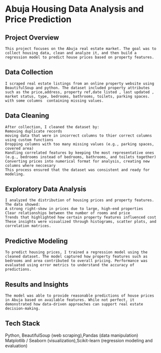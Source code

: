 # Abuja Housing Data Analysis and Price Prediction
## Project Overview

    This project focuses on the Abuja real estate market. The goal was to collect housing data, clean and analyze it, and then build a regression model to predict house prices based on property features.

## Data Collection

    I scraped real estate listings from an online property website using BeautifulSoup and python. The dataset included property attributes such as the price,address, property ref,date listed , last updated , market status, type, bedrooms, bathrooms, toilets, parking spaces. with some columns  containing missing values.

## Data Cleaning
    
    After collection, I cleaned the dataset by:
    Removing duplicate records
    moving data that were in incorrect columns to thier correct columns using custom functions
    Dropping columns with too many missing values (e.g., parking spaces, covered area)
    Handling correlated features by keeping the most representative ones (e.g., bedrooms instead of bedrooms, bathrooms, and toilets together)
    Converting prices into numerical format for analysis, creating new columns where neccesary
    This process ensured that the dataset was consistent and ready for modeling.

## Exploratory Data Analysis

    I analyzed the distribution of housing prices and property features. The data showed:
    A strong right-skew in prices due to large, high-end properties
    Clear relationships between the number of rooms and price
    Trends that highlighted how certain property features influenced cost
    These insights were visualized through histograms, scatter plots, and correlation matrices.

## Predictive Modeling
 
    To predict housing prices, I trained a regression model using the cleaned dataset. The model captured how property features such as bedrooms and area contributed to overall pricing. Performance was evaluated using error metrics to understand the accuracy of predictions.

## Results and Insights

    The model was able to provide reasonable predictions of house prices in Abuja based on available features. While not perfect, it demonstrated how data-driven approaches can support real estate decision-making.

## Tech Stack
Python, BeautifulSoup (web scraping),Pandas (data manipulation)
Matplotlib / Seaborn (visualization),Scikit-learn (regression modeling and evaluation)

